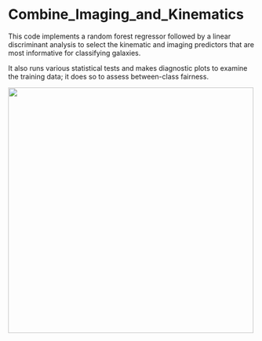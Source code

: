 # Combine_Imaging_and_Kinematics
This code implements a random forest regressor followed by a linear discriminant analysis to select the kinematic and imaging predictors that are most informative for classifying galaxies.

It also runs various statistical tests and makes diagnostic plots to examine the training data; it does so to assess between-class fairness.

<img src="coeff.png" width=500 class="center">